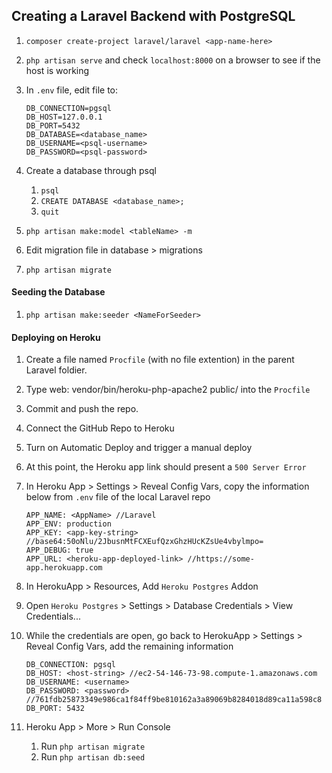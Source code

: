 ## Creating a Laravel Backend with PostgreSQL

1. `composer create-project laravel/laravel <app-name-here>`
1. `php artisan serve` and check `localhost:8000` on a browser to see if the host is working
1. In `.env` file, edit file to:

   ```
   DB_CONNECTION=pgsql
   DB_HOST=127.0.0.1
   DB_PORT=5432
   DB_DATABASE=<database_name>
   DB_USERNAME=<psql-username>
   DB_PASSWORD=<psql-password>
   ```

1. Create a database through psql

   1. `psql`
   2. `CREATE DATABASE <database_name>;`
   3. `quit`

1. `php artisan make:model <tableName> -m`

1. Edit migration file in database > migrations

1. `php artisan migrate`

#### Seeding the Database

1. `php artisan make:seeder <NameForSeeder>`

#### Deploying on Heroku

1. Create a file named `Procfile` (with no file extention) in the parent Laravel foldier.
1. Type web: vendor/bin/heroku-php-apache2 public/ into the `Procfile`
1. Commit and push the repo.
1. Connect the GitHub Repo to Heroku
1. Turn on Automatic Deploy and trigger a manual deploy
1. At this point, the Heroku app link should present a `500 Server Error`
1. In Heroku App > Settings > Reveal Config Vars, copy the information below from `.env` file of the local Laravel repo

   ```
   APP_NAME: <AppName> //Laravel
   APP_ENV: production
   APP_KEY: <app-key-string> //base64:50oNlu/2JbusnMtFCXEufQzxGhzHUcKZsUe4vbylmpo=
   APP_DEBUG: true
   APP_URL: <heroku-app-deployed-link> //https://some-app.herokuapp.com
   ```

1. In HerokuApp > Resources, Add `Heroku Postgres` Addon
1. Open `Heroku Postgres` > Settings > Database Credentials > View Credentials...
1. While the credentials are open, go back to HerokuApp > Settings > Reveal Config Vars, add the remaining information

   ```
   DB_CONNECTION: pgsql
   DB_HOST: <host-string> //ec2-54-146-73-98.compute-1.amazonaws.com
   DB_USERNAME: <username>
   DB_PASSWORD: <password> //761fdb25873349e986ca1f84ff9be810162a3a89069b8284018d89ca11a598c8
   DB_PORT: 5432
   ```

1. Heroku App > More > Run Console
   1. Run `php artisan migrate`
   1. Run `php artisan db:seed`
